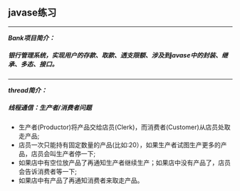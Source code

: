 ##                                     javase练习
---------------------------------------------------------------------------------------------------------------------------------
***Bank项目简介：***  
#####       银行管理系统，实现用户的存款、取款、透支限额、涉及到javase中的封装、继承、多态、接口。
---------------------------------------------------------------------------------------------------------------------------------
***thread简介：***  
#####             线程通信：生产者/消费者问题  
 
 * 生产者(Productor)将产品交给店员(Clerk)，而消费者(Customer)从店员处取走产品;
 * 店员一次只能持有固定数量的产品(比如:20），如果生产者试图生产更多的产品，店员会叫生产者停一下;
 * 如果店中有空位放产品了再通知生产者继续生产；如果店中没有产品了，店员会告诉消费者等一下;
 * 如果店中有产品了再通知消费者来取走产品。  
  
